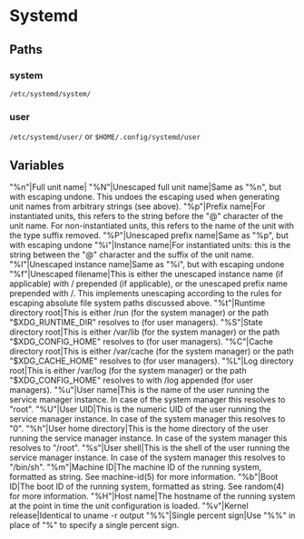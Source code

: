 # Systemd

## Paths
### system
`/etc/systemd/system/`

### user
`/etc/systemd/user/` or `$HOME/.config/systemd/user`

## Variables
"%n"|Full unit name| 
"%N"|Unescaped full unit name|Same as "%n", but with escaping undone. This undoes the escaping used when generating unit names from arbitrary strings (see above).
"%p"|Prefix name|For instantiated units, this refers to the string before the "@" character of the unit name. For non-instantiated units, this refers to the name of the unit with the type suffix removed.
"%P"|Unescaped prefix name|Same as "%p", but with escaping undone
"%i"|Instance name|For instantiated units: this is the string between the "@" character and the suffix of the unit name.
"%I"|Unescaped instance name|Same as "%i", but with escaping undone
"%f"|Unescaped filename|This is either the unescaped instance name (if applicable) with / prepended (if applicable), or the unescaped prefix name prepended with /. This implements unescaping according to the rules for escaping absolute file system paths discussed above.
"%t"|Runtime directory root|This is either /run (for the system manager) or the path "$XDG_RUNTIME_DIR" resolves to (for user managers).
"%S"|State directory root|This is either /var/lib (for the system manager) or the path "$XDG_CONFIG_HOME" resolves to (for user managers).
"%C"|Cache directory root|This is either /var/cache (for the system manager) or the path "$XDG_CACHE_HOME" resolves to (for user managers).
"%L"|Log directory root|This is either /var/log (for the system manager) or the path "$XDG_CONFIG_HOME" resolves to with /log appended (for user managers).
"%u"|User name|This is the name of the user running the service manager instance. In case of the system manager this resolves to "root".
"%U"|User UID|This is the numeric UID of the user running the service manager instance. In case of the system manager this resolves to "0".
"%h"|User home directory|This is the home directory of the user running the service manager instance. In case of the system manager this resolves to "/root".
"%s"|User shell|This is the shell of the user running the service manager instance. In case of the system manager this resolves to "/bin/sh".
"%m"|Machine ID|The machine ID of the running system, formatted as string. See machine-id(5) for more information.
"%b"|Boot ID|The boot ID of the running system, formatted as string. See random(4) for more information.
"%H"|Host name|The hostname of the running system at the point in time the unit configuration is loaded.
"%v"|Kernel release|Identical to uname -r output
"%%"|Single percent sign|Use "%%" in place of "%" to specify a single percent sign.
